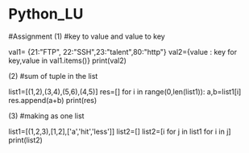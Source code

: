 # Python_LU
#Assignment
(1)
#key to value and value to key

val1= {21:"FTP", 22:"SSH",23:"talent",80:"http"}
val2={value : key for key,value in val1.items()}
print(val2)

(2)
#sum of tuple in the list

list1=[(1,2),(3,4),(5,6),(4,5)]
res=[]
for i in range(0,len(list1)):
    a,b=list1[i]
    res.append(a+b)
print(res)


(3)
#making as one list

list1=[(1,2,3),[1,2],['a','hit','less']]
list2=[]
list2=[i for j in list1 for i in j]
print(list2)
